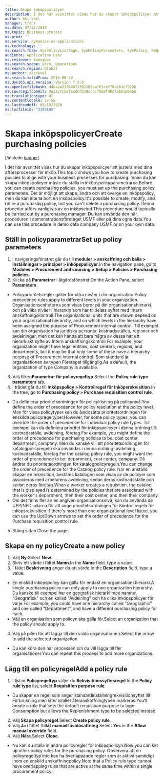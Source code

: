 ```yaml
---
title: Skapa inköpspolicyer
description: I det här avsnittet visas hur du skapar inköpspolicyer att justera med dina affärsprocesser för inköp.
author: mkirknel
manager: tfehr
ms.date: 07/31/2019
ms.topic: business-process
ms.prod: ''
ms.service: dynamics-ax-applications
ms.technology: ''
ms.search.form: SysPolicyListPage, SysPolicyParameters, SysPolicy, RequisitionPurposeRule
audience: Application User
ms.reviewer: kamaybac
ms.search.scope: Core, Operations
ms.search.region: Global
ms.author: mkirknel
ms.search.validFrom: 2016-06-30
ms.dyn365.ops.version: Version 7.0.0
ms.openlocfilehash: d4ba2a23f84972391283eaf01cef70a161c75226
ms.sourcegitcommit: 8a2127c5af6cdbda30ccc1f9bef9bd4ab61e9e50
ms.translationtype: HT
ms.contentlocale: sv-SE
ms.lasthandoff: 05/18/2020
ms.locfileid: "3383189"
---
```

# <a name="create-purchasing-policies"></a><span data-ttu-id="4b904-103">Skapa inköpspolicyer</span><span class="sxs-lookup"><span data-stu-id="4b904-103">Create purchasing policies</span></span>

[!include [banner](../../includes/banner.md)]

<span data-ttu-id="4b904-104">I det här avsnittet visas hur du skapar inköpspolicyer att justera med dina affärsprocesser för inköp.</span><span class="sxs-lookup"><span data-stu-id="4b904-104">This topic shows you how to create purchasing policies to align with your business processes for purchasing.</span></span> <span data-ttu-id="4b904-105">Innan du kan skapa inköpspolicyer måste du ställa in inköpspolicyparametrarna.</span><span class="sxs-lookup"><span data-stu-id="4b904-105">Before you can create purchasing policies, you must set up the purchasing policy parameters.</span></span> <span data-ttu-id="4b904-106">Det är möjligt att skapa, ändra och att överge en inköpspolicy, men du kan inte ta bort en inköpspolicy.</span><span class="sxs-lookup"><span data-stu-id="4b904-106">It's possible to create, modify, and retire a purchasing policy, but you can't delete a purchasing policy.</span></span> <span data-ttu-id="4b904-107">Denna procedur utförs vanligtvis av en inköpschef.</span><span class="sxs-lookup"><span data-stu-id="4b904-107">This procedure would typically be carried out by a purchasing manager.</span></span> <span data-ttu-id="4b904-108">Du kan använda den här proceduren i demonstrationsföretaget USMF eller på dina egna data.</span><span class="sxs-lookup"><span data-stu-id="4b904-108">You can use this procedure in demo data company USMF or on your own data.</span></span>


## <a name="set-up-policy-parameters"></a><span data-ttu-id="4b904-109">Ställ in policyparametrar</span><span class="sxs-lookup"><span data-stu-id="4b904-109">Set up policy parameters</span></span>
1. <span data-ttu-id="4b904-110">I navigeringsfönstret går du till **moduler > anskaffning och källa > inställningar > principer > inköpspolicyer**.</span><span class="sxs-lookup"><span data-stu-id="4b904-110">In the navigation pane, go to **Modules > Procurement and sourcing > Setup > Policies > Purchasing policies**.</span></span>
2. <span data-ttu-id="4b904-111">Klicka på **Parametrar** i åtgärdsfönstret.</span><span class="sxs-lookup"><span data-stu-id="4b904-111">On the Action Pane, select **Parameters**.</span></span>
- <span data-ttu-id="4b904-112">Policyprioritetsregler gäller för olika nivåer i din organisation.</span><span class="sxs-lookup"><span data-stu-id="4b904-112">Policy precedence rules apply to different levels in your organization.</span></span> <span data-ttu-id="4b904-113">Organisationsenheterna som visas beror på din organisationshierarki och på vilka nivåer i hierarkin som har tilldelats syftet med Intern anskaffningskontroll.</span><span class="sxs-lookup"><span data-stu-id="4b904-113">The organizational units that are shown depend on your organizational hierarchy, and on which levels in the hierarchy have been assigned the purpose of Procurement internal control.</span></span> <span data-ttu-id="4b904-114">Till exempel kan din organisation ha juridiska personer, kostnadsställen, regioner och avdelningar, men det kan hända att bara några av dessa har ett hierarkiskt syfte av Intern anskaffningskontroll.</span><span class="sxs-lookup"><span data-stu-id="4b904-114">For example, your organization might have legal entities, cost centers, regions, and departments, but it may be that only some of these have a hierarchy purpose of Procurement internal control.</span></span> <span data-ttu-id="4b904-115">Som standard är organisationen av typen Företaget tillgänglig.</span><span class="sxs-lookup"><span data-stu-id="4b904-115">As a default, the organization of type Company is available.</span></span>  
3. <span data-ttu-id="4b904-116">Välj fliken**Parametrar för policyregeltyp**.</span><span class="sxs-lookup"><span data-stu-id="4b904-116">Select the **Policy rule type parameters** tab.</span></span>
4. <span data-ttu-id="4b904-117">I trädet går du till **Inköpspolicy > Kontrollregel för inköpsrekvisition**.</span><span class="sxs-lookup"><span data-stu-id="4b904-117">In the tree, go to **Purchasing policy > Purchase requisition control rule**.</span></span>
- <span data-ttu-id="4b904-118">Du definierar prioritetsordningen för policylösning på policynivå.</span><span class="sxs-lookup"><span data-stu-id="4b904-118">You define the order of precedence for policy resolution at the policy level.</span></span> <span data-ttu-id="4b904-119">Men för vissa policytyper kan du åsidosätta prioritetsordningen för enskilda policyregeltyper.</span><span class="sxs-lookup"><span data-stu-id="4b904-119">However, for some policy types, you can override the order of precedence for individual policy rule types.</span></span> <span data-ttu-id="4b904-120">Till exempel kan du definiera prioritet för inköpspolicyer i denna ordning till: kostnadsställe, avdelning, företag.</span><span class="sxs-lookup"><span data-stu-id="4b904-120">For example, you might define the order of precedence for purchasing policies to be: cost center, department, company.</span></span> <span data-ttu-id="4b904-121">Men du kanske vill att prioritetsordningen för katalogpolicyregeln ska användas i denna ordning: avdelning, kostnadsställe, företag.</span><span class="sxs-lookup"><span data-stu-id="4b904-121">For the catalog policy rule, you might want the order of precedence to be: department, cost center, company.</span></span> <span data-ttu-id="4b904-122">Då ändrar du prioritetsordningen för katalogpolicyregeln.</span><span class="sxs-lookup"><span data-stu-id="4b904-122">You can change the order of precedence for the Catalog policy rule.</span></span> <span data-ttu-id="4b904-123">När en anställd skapar en rekvisition, bestäms katalogen som visas av de policyer som associeras med arbetarens avdelning, sedan deras kostnadsställe och sedan deras företag.</span><span class="sxs-lookup"><span data-stu-id="4b904-123">When a worker creates a requisition, the catalog that is displayed is determined by the policies that are associated with the worker's department, then their cost center, and then their company.</span></span>  
- <span data-ttu-id="4b904-124">Om det finns fler än en angiven organisationsnivå, kan du använda de UPP/NED-pilarna för att ange prioritetsordningen för Kontrollregeln för inköpsrekvisition.</span><span class="sxs-lookup"><span data-stu-id="4b904-124">If there's more than one organizational level listed, you can use the Up/Down arrows to set the order of precedence for the Purchase requisition control rule.</span></span>  
5. <span data-ttu-id="4b904-125">Stäng sidan.</span><span class="sxs-lookup"><span data-stu-id="4b904-125">Close the page.</span></span>

## <a name="create-a-new-policy"></a><span data-ttu-id="4b904-126">Skapa en ny policy</span><span class="sxs-lookup"><span data-stu-id="4b904-126">Create a new policy</span></span>
1. <span data-ttu-id="4b904-127">Välj **Ny**.</span><span class="sxs-lookup"><span data-stu-id="4b904-127">Select **New**.</span></span>
2. <span data-ttu-id="4b904-128">Skriv ett värde i fältet **Namn**.</span><span class="sxs-lookup"><span data-stu-id="4b904-128">In the **Name** field, type a value.</span></span>
3. <span data-ttu-id="4b904-129">I fältet **Beskrivning** anger du ett värde.</span><span class="sxs-lookup"><span data-stu-id="4b904-129">In the **Description** field, type a value.</span></span>
- <span data-ttu-id="4b904-130">En enskild inköpspolicy kan gälla för endast en organisationshierarki.</span><span class="sxs-lookup"><span data-stu-id="4b904-130">A single purchasing policy can only apply to one organization hierarchy.</span></span> <span data-ttu-id="4b904-131">Du kanske till exempel har en geografisk hierarki med namnet "Geografisk" och en kallad "Avdelning" och ha olika inköpspolicyer för varje.</span><span class="sxs-lookup"><span data-stu-id="4b904-131">For example, you could have one hierarchy called "Geographic" and one called "Department", and have a different purchasing policy for each.</span></span>  
- <span data-ttu-id="4b904-132">Välj en organisation som policyn ska gälla för.</span><span class="sxs-lookup"><span data-stu-id="4b904-132">Select an organization that the policy should apply to.</span></span>  
4. <span data-ttu-id="4b904-133">Välj på pilen för att lägga till den valda organisationen.</span><span class="sxs-lookup"><span data-stu-id="4b904-133">Select the arrow to add the selected organization.</span></span>
- <span data-ttu-id="4b904-134">Du kan köra den här processen om du vill lägga till fler organisationer.</span><span class="sxs-lookup"><span data-stu-id="4b904-134">You can repeat this process to add more organizations.</span></span>  

## <a name="add-a-policy-rule"></a><span data-ttu-id="4b904-135">Lägg till en policyregel</span><span class="sxs-lookup"><span data-stu-id="4b904-135">Add a policy rule</span></span>
1. <span data-ttu-id="4b904-136">I listan **Policyregeltyp** väljer du **Rekvisitionssyftesregel**.</span><span class="sxs-lookup"><span data-stu-id="4b904-136">In the **Policy rule type** list, select **Requisition purpose rule**.</span></span>
- <span data-ttu-id="4b904-137">Du skapar en regel som anger standardinställningrekvisitionsyftet till Förbrukning men låter istället återanskaffningtypen markeras.</span><span class="sxs-lookup"><span data-stu-id="4b904-137">You'll create a rule that sets the default requisition purpose to type Consumption but allows the Replenishment type to be selected instead.</span></span>  
2. <span data-ttu-id="4b904-138">Välj **Skapa policyregel**.</span><span class="sxs-lookup"><span data-stu-id="4b904-138">Select **Create policy rule**.</span></span>
3. <span data-ttu-id="4b904-139">Välj **Ja** i fältet **Tillåt manuell åsidosättning**.</span><span class="sxs-lookup"><span data-stu-id="4b904-139">Select **Yes** in the **Allow manual override** field.</span></span>
4. <span data-ttu-id="4b904-140">Välj **Nära**.</span><span class="sxs-lookup"><span data-stu-id="4b904-140">Select **Close**.</span></span>
- <span data-ttu-id="4b904-141">Nu kan du ställa in andra policyregler för inköpspolicyn.</span><span class="sxs-lookup"><span data-stu-id="4b904-141">Now you can set up other policy rules for the purchasing policy.</span></span> <span data-ttu-id="4b904-142">Observera att en policyregeltyp inte kan ha överlappande regler som är aktiva samtidigt inom en enskild anskaffningpolicy.</span><span class="sxs-lookup"><span data-stu-id="4b904-142">Note that a Policy rule type cannot have overlapping rules that are active at the same time within a single procurement policy.</span></span>  

